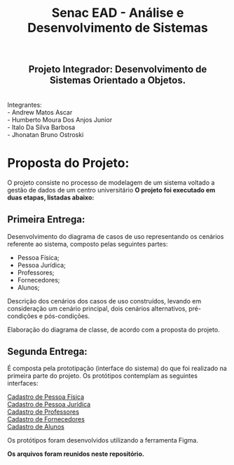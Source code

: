 <h1 align="center">Senac EAD - Análise e Desenvolvimento de Sistemas</h1>
<br>
<h2 align="center">Projeto Integrador: Desenvolvimento de Sistemas Orientado a Objetos.</h2>
<br>
Integrantes:
<br>
- Andrew Matos Ascar
<br>
- Humberto Moura Dos Anjos Junior
<br>
- Italo Da Silva Barbosa
<br>
- Jhonatan Bruno Ostroski


# Proposta do Projeto:

O projeto consiste no processo de modelagem de um sistema voltado a gestão de dados de um centro universitário **O projeto foi executado em duas etapas, listadas abaixo:**

## Primeira Entrega:

Desenvolvimento do diagrama de casos de uso representando os cenários referente ao sistema, composto pelas seguintes partes:

 -   Pessoa Física;
-   Pessoa Jurídica;
-   Professores;
-   Fornecedores;
-   Alunos;

Descrição dos cenários dos casos de uso construídos, levando em consideração um cenário principal, dois cenários alternativos, pré-condições e pós-condições.

Elaboração do diagrama de classe, de acordo com a proposta do projeto.


## Segunda Entrega:

É composta pela prototipação (interface do sistema) do que foi realizado na primeira parte do projeto. Os protótipos contemplam as seguintes interfaces:

[Cadastro de Pessoa Física](https://github.com/jbostroski/PTI-Senac-Grupo40/blob/main/pessoa_fisica.png)
<br>
[Cadastro de Pessoa Jurídica](https://github.com/jbostroski/PTI-Senac-Grupo40/blob/main/pessoa_juridica.png)
<br>
[Cadastro de Professores](https://github.com/jbostroski/PTI-Senac-Grupo40/blob/main/professor.png)
<br>
[Cadastro de Fornecedores](https://github.com/jbostroski/PTI-Senac-Grupo40/blob/main/fornecedores.png)
<br>
[Cadastro de Alunos](https://github.com/jbostroski/PTI-Senac-Grupo40/blob/main/alunos.png)


Os protótipos foram desenvolvidos utilizando a ferramenta Figma. 

**Os arquivos foram reunidos neste repositório.**
